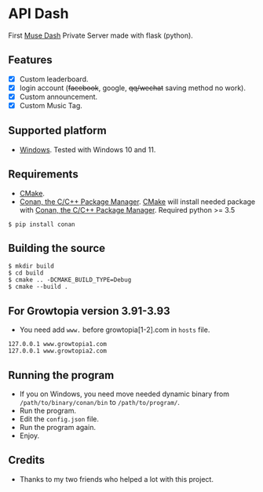 # API Dash

First [Muse Dash](https://store.steampowered.com/app/774171/Muse_Dash/) Private Server made with flask (python).

## Features
- [x] Custom leaderboard.
- [x] login account (~~facebook~~, google, ~~qq/wechat~~ saving method no work).
- [x] Custom announcement.
- [x] Custom Music Tag.

## Supported platform
- [Windows](https://www.microsoft.com/en-us/windows). Tested with Windows 10 and 11.

## Requirements
- [CMake](https://cmake.org/).
- [Conan, the C/C++ Package Manager](https://conan.io). [CMake](https://cmake.org/) will install needed package with [Conan, the C/C++ Package Manager](https://conan.io/).
Required python >= 3.5
```shell
$ pip install conan
```

## Building the source
```shell
$ mkdir build
$ cd build
$ cmake .. -DCMAKE_BUILD_TYPE=Debug
$ cmake --build .
```

## For Growtopia version 3.91-3.93
- You need add `www.` before growtopia[1-2].com in `hosts` file.
```text
127.0.0.1 www.growtopia1.com
127.0.0.1 www.growtopia2.com
```

## Running the program
- If you on Windows, you need move needed dynamic binary from `/path/to/binary/conan/bin` to `/path/to/program/`.
- Run the program.
- Edit the `config.json` file.
- Run the program again.
- Enjoy.

## Credits
- Thanks to my two friends who helped a lot with this project.
